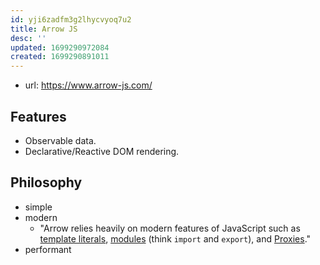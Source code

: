 ```yaml
---
id: yji6zadfm3g2lhycvyoq7u2
title: Arrow JS
desc: ''
updated: 1699290972084
created: 1699290891011
---
```


- url: https://www.arrow-js.com/


## Features

- Observable data.
- Declarative/Reactive DOM rendering.

## Philosophy

- simple
- modern
  - "Arrow relies heavily on modern features of JavaScript such as [template literals](https://developer.mozilla.org/en-US/docs/Web/JavaScript/Reference/Template_literals), [modules](https://developer.mozilla.org/en-US/docs/Web/JavaScript/Guide/Modules) (think `import` and `export`), and [Proxies](https://developer.mozilla.org/en-US/docs/Web/JavaScript/Reference/Global_Objects/Proxy)."
- performant